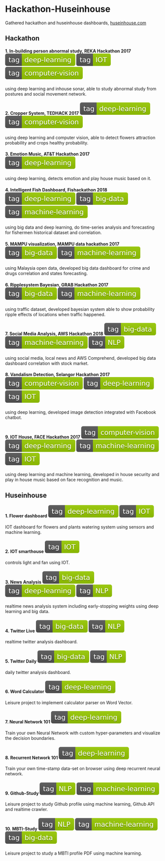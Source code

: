 # Hackathon-Huseinhouse
Gathered hackathon and huseinhouse dashboards, [huseinhouse.com](http://huseinhouse.com)

## Hackathon

#### 1. In-building person abnormal study, REKA Hackathon 2017 ![alt text](tags/tag-deep--learning-green.svg) ![alt text](tags/tag-IOT-green.svg) ![alt text](tags/tag-computer--vision-green.svg)

using deep learning and inhouse sonar, able to study abnormal study from postures and social movement network.

#### 2. Cropper System, TEDHACK 2017 ![alt text](tags/tag-deep--learning-green.svg) ![alt text](tags/tag-computer--vision-green.svg)

using deep learning and computer vision, able to detect flowers attraction probability and crops healthy probability.

#### 3. Emotion Music, AT&T Hackathon 2017 ![alt text](tags/tag-deep--learning-green.svg)

using deep learning, detects emotion and play house music based on it.

#### 4. Intelligent Fish Dashboard, Fishackathon 2018 ![alt text](tags/tag-deep--learning-green.svg) ![alt text](tags/tag-big--data-green.svg) ![alt text](tags/tag-machine--learning-green.svg)

using big data and deep learning, do time-series analysis and forecasting for fishermen historical dataset and correlation.

#### 5. MAMPU visualization, MAMPU data hackathon 2017 ![alt text](tags/tag-big--data-green.svg) ![alt text](tags/tag-machine--learning-green.svg)

using Malaysia open data, developed big data dashboard for crime and drugs correlation and states forecasting.

#### 6. Ripplesystem Bayesian, GRAB Hackathon 2017 ![alt text](tags/tag-big--data-green.svg) ![alt text](tags/tag-machine--learning-green.svg)

using traffic dataset, developed bayesian system able to show probability ripple effects of locations when traffic happened.

#### 7. Social Media Analysis, AWS Hackathon 2018 ![alt text](tags/tag-big--data-green.svg) ![alt text](tags/tag-machine--learning-green.svg) ![alt text](tags/tag-NLP-green.svg)

using social media, local news and AWS Comprehend, developed big data dashboard correlation with stock market.

#### 8. Vandalism Detection, Selangor Hackathon 2017 ![alt text](tags/tag-computer--vision-green.svg) ![alt text](tags/tag-deep--learning-green.svg) ![alt text](tags/tag-IOT-green.svg)

using deep learning, developed image detection integrated with Facebook chatbot.

#### 9. IOT House, FACE Hackathon 2017 ![alt text](tags/tag-computer--vision-green.svg) ![alt text](tags/tag-deep--learning-green.svg) ![alt text](tags/tag-machine--learning-green.svg) ![alt text](tags/tag-IOT-green.svg)

using deep learning and machine learning, developed in house security and play in house music based on face recognition and music.

## Huseinhouse

#### 1. Flower dashboard ![alt text](tags/tag-deep--learning-green.svg) ![alt text](tags/tag-IOT-green.svg)

IOT dashboard for flowers and plants watering system using sensors and machine learning.

#### 2. IOT smarthouse ![alt text](tags/tag-IOT-green.svg)

controls light and fan using IOT.

#### 3. News Analysis ![alt text](tags/tag-big--data-green.svg) ![alt text](tags/tag-deep--learning-green.svg) ![alt text](tags/tag-NLP-green.svg)

realtime news analysis system including early-stopping weights using deep learning and big data.

#### 4. Twitter Live ![alt text](tags/tag-big--data-green.svg) ![alt text](tags/tag-NLP-green.svg)

realtime twitter analysis dashboard.

#### 5. Twitter Daily ![alt text](tags/tag-big--data-green.svg) ![alt text](tags/tag-NLP-green.svg)

daily twitter analysis dashboard.

#### 6. Word Calculator ![alt text](tags/tag-deep--learning-green.svg)

Leisure project to implement calculator parser on Word Vector.

#### 7. Neural Network 101 ![alt text](tags/tag-deep--learning-green.svg)

Train your own Neural Network with custom hyper-parameters and visualize the decision boundaries.

#### 8. Recurrent Network 101 ![alt text](tags/tag-deep--learning-green.svg)

Train your own time-stamp data-set on browser using deep recurrent neural network.

#### 9. Github-Study ![alt text](tags/tag-NLP-green.svg) ![alt text](tags/tag-machine--learning-green.svg)

Leisure project to study Github profile using machine learning, Github API and realtime crawler.

#### 10. MBTI-Study ![alt text](tags/tag-NLP-green.svg) ![alt text](tags/tag-machine--learning-green.svg) ![alt text](tags/tag-big--data-green.svg)

Leisure project to study a MBTI profile PDF using machine learning.
